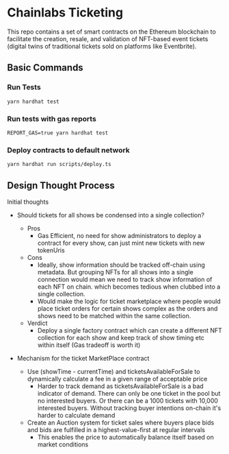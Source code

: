 # Chainlabs Ticketing

This repo contains a set of smart contracts on the Ethereum blockchain to facilitate the creation, resale, and validation of NFT-based event tickets (digital twins of traditional tickets sold on platforms like Eventbrite).

## Basic Commands

### Run Tests

```shell
yarn hardhat test
```

### Run tests with gas reports

```shell
REPORT_GAS=true yarn hardhat test
```

### Deploy contracts to default network

```shell
yarn hardhat run scripts/deploy.ts
```

## Design Thought Process

Initial thoughts

-   Should tickets for all shows be condensed into a single collection?

    -   Pros
        -   Gas Efficient, no need for show administrators to deploy a contract for every show, can just mint new tickets with new tokenUris
    -   Cons
        -   Ideally, show information should be tracked off-chain using metadata. But grouping NFTs for all shows into a single connection would mean we need to track show information of each NFT on chain. which becomes tedious when clubbed into a single collection.
        -   Would make the logic for ticket marketplace where people would place ticket orders for certain shows complex as the orders and shows need to be matched within the same collection.
    -   Verdict
        -   Deploy a single factory contract which can create a different NFT collection for each show and keep track of show timing etc within itself (Gas tradeoff is worth it)

-   Mechanism for the ticket MarketPlace contract

    -   Use (showTime - currentTime) and ticketsAvailableForSale to dynamically calculate a fee in a given range of acceptable price
        -   Harder to track demand as ticketsAvailableForSale is a bad indicator of demand. There can only be one ticket in the pool but no interested buyers. Or there can be a 1000 tickets with 10,000 interested buyers. Without tracking buyer intentions on-chain it's harder to calculate demand
    -   Create an Auction system for ticket sales where buyers place bids and bids are fulfilled in a highest-value-first at regular intervals
        -   This enables the price to automatically balance itself based on market conditions
